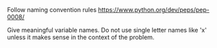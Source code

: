Follow naming convention rules
https://www.python.org/dev/peps/pep-0008/

Give meaningful variable names. Do not use single letter names like 'x' unless it makes sense in the context of the problem.
